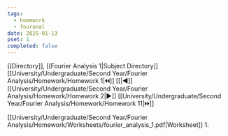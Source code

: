 ```yaml
---
tags:
  - homework
  - fouranal
date: 2025-01-13
pset: 1
completed: false
---
```

[[Directory]], [[Fourier Analysis 1|Subject Directory]]
[[University/Undergraduate/Second Year/Fourier Analysis/Homework/Homework 1|🞀🞀]] [[|◀]] [[University/Undergraduate/Second Year/Fourier Analysis/Homework/Homework 2|▶]] [[University/Undergraduate/Second Year/Fourier Analysis/Homework/Homework 11|🞂🞂]]

[[University/Undergraduate/Second Year/Fourier Analysis/Homework/Worksheets/fourier_analysis_1.pdf|Worksheet]]
1. 
